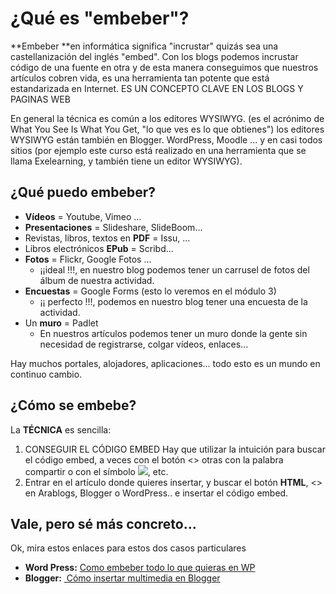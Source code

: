 
# ¿Qué es "embeber"?

**Embeber **en informática significa "incrustar" quizás sea una castellanización del inglés "embed". Con los blogs podemos incrustar código de una fuente en otra y de esta manera conseguimos que nuestros artículos cobren vida, es una herramienta tan potente que está estandarizada en Internet. ES UN CONCEPTO CLAVE EN LOS BLOGS Y PAGINAS WEB

En general la técnica es común a los editores WYSIWYG. (es el acrónimo de What You See Is What You Get, "lo que ves es lo que obtienes") los editores WYSIWYG están también en Blogger. WordPress, Moodle ... y en casi todos sitios (por ejemplo este curso está realizado en una herramienta que se llama Exelearning, y también tiene un editor WYSIWYG).

## ¿Qué puedo embeber?

- **Vídeos** = Youtube, Vimeo ...
- **Presentaciones** = Slideshare, SlideBoom...
- Revistas, libros, textos en **PDF** = Issu, ...
- Libros electrónicos **EPub** = Scribd...
- **Fotos** = Flickr, Google Fotos ...
    - ¡¡ideal !!!, en nuestro blog podemos tener un carrusel de fotos del álbum de nuestra actividad.
- **Encuestas** = Google Forms (esto lo veremos en el módulo 3)    
    - ¡¡ perfecto !!!, podemos en nuestro blog tener una encuesta de la actividad.
- Un **muro** = Padlet
    - En nuestros artículos podemos tener un muro donde la gente sin necesidad de registrarse, colgar vídeos, enlaces...

Hay muchos portales, alojadores, aplicaciones... todo esto es un mundo en continuo cambio. 

## ¿Cómo se embebe?

La **TÉCNICA** es sencilla:

1. CONSEGUIR EL CÓDIGO EMBED Hay que utilizar la intuición para buscar el código embed, a veces con el botón <> otras con la palabra compartir o con el símbolo ![](https://encrypted-tbn2.gstatic.com/images?q=tbn:ANd9GcT2bl_sMdiGOUlFAFQJW9KZ4CIxJz286l8iq4ril2vdnmcN7_LFgg), etc.
1. Entrar en el artículo donde quieres insertar, y buscar el botón **HTML**, &lt;&gt; en Arablogs, Blogger o WordPress.. e insertar el código embed.

## Vale, pero sé más concreto...

Ok, mira estos enlaces para estos dos casos particulares

- **Word Press:** [Como embeber todo lo que quieras en WP](http://facilytic.catedu.es/2013/06/13/como-embeber-todo-lo-que-quieras-en-wordpress-org/)
- **Blogger:** [ Cómo insertar multimedia en Blogger](http://es.slideshare.net/rafaelballesteros1/cmo-embeber-insertar-contenidos-multimedia-en-blogger-28834549)

